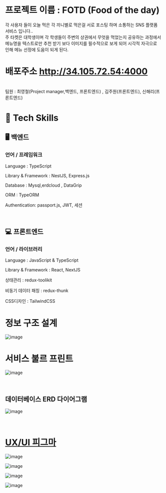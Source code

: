 # 프로젝트 이름 : FOTD (Food of the day)

각 사용자 들이 오늘 먹은 각 끼니별로 먹은걸 서로 포스팅 하며 소통하는 SNS 플랫폼 서비스 입니다..<br/>
주 타켓은 대학생이며 각 학생들이 주변의 상권에서 무엇을 먹었는지 공유하는 과정에서 메뉴명을 텍스트로만 추천 받기 보다 이미지를 필수적으로 보게 되어 시각적 자극으로 인해 메뉴 선정에 도움이 되게 된다.

# 배포주소 http://34.105.72.54:4000


<br/>
 팀원 : 최영철(Project manager,백엔드, 프론트엔드) , 김주원(프론트엔드), 신해리(프론트엔드)


# 🔨 Tech Skills

## 🖥 백엔드

### 언어 / 프레임워크

Language : TypeScript

Library & Framework : NestJS, Express.js

Database : Mysql,erdcloud , DataGrip

ORM : TypeORM

Authentication: passport.js, JWT, 세션




  

<br/>

## 💻 프론트엔드

### 언어 / 라이브러리

Language : JavaScript & TypeScript

Library & Framework : React, NextJS

상태관리 : redux-toolikit

비동기 데이터 패칭 : redux-thunk

CSS디자인 : TailwindCSS


# 정보 구조 설계
![image](https://github.com/softmoca/bbc_server/assets/105472863/a18aa5da-f549-4d6d-902e-3966c4b75734)

# 서비스 불르 프린트
![image](https://github.com/softmoca/bbc_server/assets/105472863/ae37208e-d54e-420a-91e3-ecae78b63540)


<br/>

## 데이터베이스 ERD 다이어그램

![image](https://github.com/softmoca/bbc_server/assets/105472863/d5e3b4cf-4b55-44aa-90e5-c30191e60050)


<br/>

# [UX/UI 피그마](https://www.figma.com/file/lowDOmMXLWHmn7YkrkLtJt/FOTD-%ED%94%BC%EA%B7%B8%EB%A7%88?type=design&node-id=0-1&mode=design&t=jIN3zNBOWBGNqu1I-0)

![image](https://github.com/softmoca/bbc_server/assets/105472863/e6ad706a-b8b3-4c24-aff2-939aeae94000)


![image](https://github.com/softmoca/bbc_server/assets/105472863/39e5edda-20a1-4954-8b3f-cbdaa04f2453)

![image](https://github.com/softmoca/bbc_server/assets/105472863/522d9252-bfe0-44cd-a042-9e0e5d33f8bf)

![image](https://github.com/kw-ic-web/23-teampjt-meun/assets/105472863/4f343a2e-efde-41f0-92d6-7f02450e2c4a)








<br/>
<br/>
